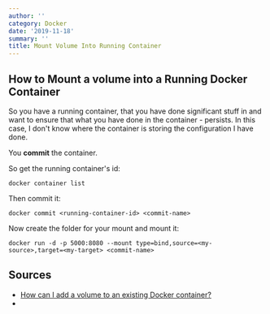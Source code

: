 ```yaml
---
author: ''
category: Docker
date: '2019-11-18'
summary: ''
title: Mount Volume Into Running Container
---
```

## How to Mount a volume into a Running Docker Container

So you have a running container, that you have done significant stuff in and want to ensure that what you have done in the container - persists.
In this case, I don't know where the container is storing the configuration I have done.

You **commit** the container.

So get the running container's id:

    docker container list

Then commit it:

    docker commit <running-container-id> <commit-name>

Now create the folder for your mount and mount it:

    docker run -d -p 5000:8080 --mount type=bind,source=<my-source>,target=<my-target> <commit-name>


## Sources

* [How can I add a volume to an existing Docker container?](https://stackoverflow.com/questions/28302178/how-can-i-add-a-volume-to-an-existing-docker-container)
* 